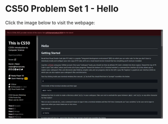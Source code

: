 # CS50 Problem Set 1 - Hello

Click the image below to visit the webpage:

[![CS50 Hello Problem Set](hello.png)](https://cs50.harvard.edu/x/2023/psets/1/hello/)

